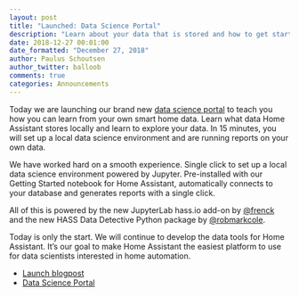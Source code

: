 ```yaml
---
layout: post
title: "Launched: Data Science Portal"
description: "Learn about your data that is stored and how to get started exploring it."
date: 2018-12-27 00:01:00
date_formatted: "December 27, 2018"
author: Paulus Schoutsen
author_twitter: balloob
comments: true
categories: Announcements
---
```


Today we are launching our brand new [data science portal][post] to teach you how you can learn from your own smart home data. Learn what data Home Assistant stores locally and learn to explore your data. In 15 minutes, you will set up a local data science environment and are running reports on your own data.

We have worked hard on a smooth experience. Single click to set up a local data science environment powered by Jupyter. Pre-installed with our Getting Started notebook for Home Assistant, automatically connects to your database and generates reports with a single click.

All of this is powered by the new JupyterLab hass.io add-on by [@frenck] and the new HASS Data Detective Python package by [@robmarkcole].

Today is only the start. We will continue to develop the data tools for Home Assistant. It’s our goal to make Home Assistant the easiest platform to use for data scientists interested in home automation.

- [Launch blogpost][post]
- [Data Science Portal][portal]

[post]: https://data.home-assistant.io/blog/2018/12/27/data-science-for-home-assistant-launched
[portal]: https://data.home-assistant.io
[@robmarkcole]: https://github.com/frenck
[@frenck]: https://github.com/frenck
